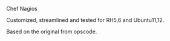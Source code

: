 
Chef Nagios

Customized, streamlined and tested for RH5,6 and Ubuntu11,12.

Based on the original from opscode.

